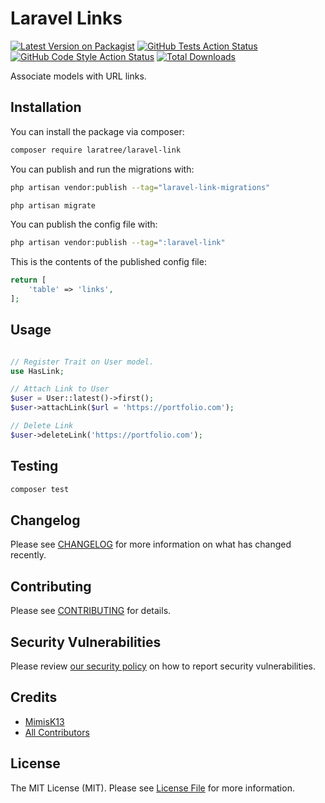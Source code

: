 # Laravel Links

[![Latest Version on Packagist](https://img.shields.io/packagist/v/laratree/laravel-link.svg?style=flat-square)](https://packagist.org/packages/laratree/laravel-link)
[![GitHub Tests Action Status](https://img.shields.io/github/actions/workflow/status/laratree/laravel-link/run-tests.yml?branch=main&label=tests&style=flat-square)](https://github.com/laratree/laravel-link/actions?query=workflow%3Arun-tests+branch%3Amain)
[![GitHub Code Style Action Status](https://img.shields.io/github/actions/workflow/status/:vendor_slug/:package_slug/fix-php-code-style-issues.yml?branch=main&label=code%20style&style=flat-square)](https://github.com/:vendor_slug/:package_slug/actions?query=workflow%3A"Fix+PHP+code+style+issues"+branch%3Amain)
[![Total Downloads](https://img.shields.io/packagist/dt/laratree/laravel-link.svg?style=flat-square)](https://packagist.org/packages/laratree/laravel-link)

Associate models with URL links.

## Installation

You can install the package via composer:

```bash
composer require laratree/laravel-link
```

You can publish and run the migrations with:

```bash
php artisan vendor:publish --tag="laravel-link-migrations"

php artisan migrate
```

You can publish the config file with:

```bash
php artisan vendor:publish --tag=":laravel-link"
```

This is the contents of the published config file:

```php
return [
    'table' => 'links',
];
```

## Usage

```php

// Register Trait on User model.
use HasLink;

// Attach Link to User
$user = User::latest()->first();
$user->attachLink($url = 'https://portfolio.com');

// Delete Link
$user->deleteLink('https://portfolio.com');
```

## Testing

```bash
composer test
```

## Changelog

Please see [CHANGELOG](CHANGELOG.md) for more information on what has changed recently.

## Contributing

Please see [CONTRIBUTING](CONTRIBUTING.md) for details.

## Security Vulnerabilities

Please review [our security policy](../../security/policy) on how to report security vulnerabilities.

## Credits

- [MimisK13](https://github.com/mimisk13)
- [All Contributors](../../contributors)

## License

The MIT License (MIT). Please see [License File](LICENSE.md) for more information.
